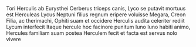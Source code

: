 Tori Herculis ab Eurysthei Cerberus triceps canis, Lyco se putavit mortuus est
Herculeas Lycus Neptuni filius regnum eripere voluisse Megara, Creon Filia, ac therimachi, Ophiti suam et occidere
Herculis audita celeriter rediit Lycum interfecit
Itaque hercule hoc facinore punitum Iuno
Iuno habiti animo, Hercules familiam suam
postea Herculem fecit et facta est servus nolo vivere
